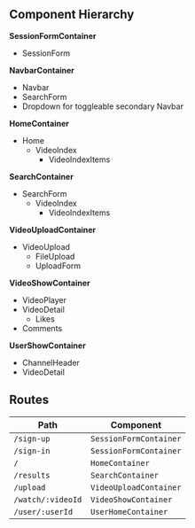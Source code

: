 ## Component Hierarchy

**SessionFormContainer**
  - SessionForm

**NavbarContainer**
  - Navbar 
  - SearchForm
  - Dropdown for toggleable secondary Navbar


**HomeContainer**
  - Home
    + VideoIndex
      - VideoIndexItems

**SearchContainer**
  - SearchForm
    + VideoIndex
      - VideoIndexItems

**VideoUploadContainer**
  - VideoUpload
    + FileUpload
    + UploadForm

**VideoShowContainer**
  - VideoPlayer
  - VideoDetail
    + Likes
  - Comments

**UserShowContainer**
  - ChannelHeader
  - VideoDetail



## Routes
| Path | Component |
|------|-----------|
| `/sign-up` | `SessionFormContainer` |
| `/sign-in` | `SessionFormContainer` |
| `/` | `HomeContainer` |
| `/results` | `SearchContainer` |
| `/upload` | `VideoUploadContainer` |
| `/watch/:videoId` | `VideoShowContainer` |
| `/user/:userId` | `UserHomeContainer` |
